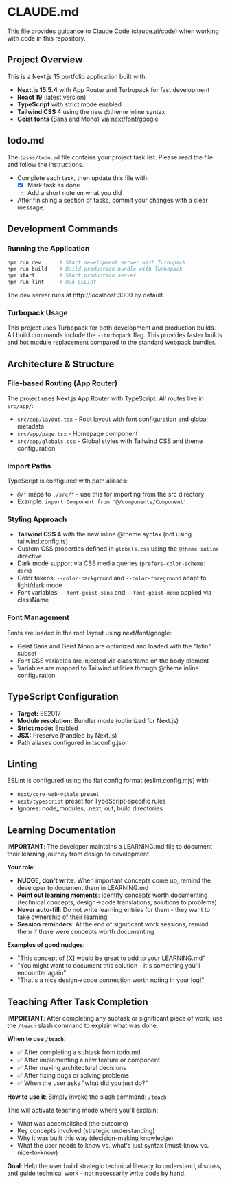 # CLAUDE.md

This file provides guidance to Claude Code (claude.ai/code) when working with code in this repository.

## Project Overview

This is a Next.js 15 portfolio application built with:
- **Next.js 15.5.4** with App Router and Turbopack for fast development
- **React 19** (latest version)
- **TypeScript** with strict mode enabled
- **Tailwind CSS 4** using the new @theme inline syntax
- **Geist fonts** (Sans and Mono) via next/font/google

## todo.md
The `tasks/todo.md` file contains your project task list. Please read the file and follow the instructions.

- Complete each task, then update this file with:  
  - [x] Mark task as done  
  - Add a short note on what you did  
- After finishing a section of tasks, commit your changes with a clear message.  

## Development Commands

### Running the Application
```bash
npm run dev      # Start development server with Turbopack
npm run build    # Build production bundle with Turbopack
npm start        # Start production server
npm run lint     # Run ESLint
```

The dev server runs at http://localhost:3000 by default.

### Turbopack Usage
This project uses Turbopack for both development and production builds. All build commands include the `--turbopack` flag. This provides faster builds and hot module replacement compared to the standard webpack bundler.

## Architecture & Structure

### File-based Routing (App Router)
The project uses Next.js App Router with TypeScript. All routes live in `src/app/`:
- `src/app/layout.tsx` - Root layout with font configuration and global metadata
- `src/app/page.tsx` - Homepage component
- `src/app/globals.css` - Global styles with Tailwind CSS and theme configuration

### Import Paths
TypeScript is configured with path aliases:
- `@/*` maps to `./src/*` - use this for importing from the src directory
- Example: `import Component from '@/components/Component'`

### Styling Approach
- **Tailwind CSS 4** with the new inline @theme syntax (not using tailwind.config.ts)
- Custom CSS properties defined in `globals.css` using the `@theme inline` directive
- Dark mode support via CSS media queries (`prefers-color-scheme: dark`)
- Color tokens: `--color-background` and `--color-foreground` adapt to light/dark mode
- Font variables: `--font-geist-sans` and `--font-geist-mono` applied via className

### Font Management
Fonts are loaded in the root layout using next/font/google:
- Geist Sans and Geist Mono are optimized and loaded with the "latin" subset
- Font CSS variables are injected via className on the body element
- Variables are mapped to Tailwind utilities through @theme inline configuration

## TypeScript Configuration

- **Target:** ES2017
- **Module resolution:** Bundler mode (optimized for Next.js)
- **Strict mode:** Enabled
- **JSX:** Preserve (handled by Next.js)
- Path aliases configured in tsconfig.json

## Linting

ESLint is configured using the flat config format (eslint.config.mjs) with:
- `next/core-web-vitals` preset
- `next/typescript` preset for TypeScript-specific rules
- Ignores: node_modules, .next, out, build directories

## Learning Documentation

**IMPORTANT**: The developer maintains a LEARNING.md file to document their learning journey from design to development.

**Your role**:
- **NUDGE, don't write**: When important concepts come up, remind the developer to document them in LEARNING.md
- **Point out learning moments**: Identify concepts worth documenting (technical concepts, design→code translations, solutions to problems)
- **Never auto-fill**: Do not write learning entries for them - they want to take ownership of their learning
- **Session reminders**: At the end of significant work sessions, remind them if there were concepts worth documenting

**Examples of good nudges**:
- "This concept of [X] would be great to add to your LEARNING.md"
- "You might want to document this solution - it's something you'll encounter again"
- "That's a nice design→code connection worth noting in your log!"

## Teaching After Task Completion

**IMPORTANT**: After completing any subtask or significant piece of work, use the `/teach` slash command to explain what was done.

**When to use `/teach`**:
- ✅ After completing a subtask from todo.md
- ✅ After implementing a new feature or component
- ✅ After making architectural decisions
- ✅ After fixing bugs or solving problems
- ✅ When the user asks "what did you just do?"

**How to use it**:
Simply invoke the slash command: `/teach`

This will activate teaching mode where you'll explain:
- What was accomplished (the outcome)
- Key concepts involved (strategic understanding)
- Why it was built this way (decision-making knowledge)
- What the user needs to know vs. what's just syntax (must-know vs. nice-to-know)

**Goal**: Help the user build strategic technical literacy to understand, discuss, and guide technical work - not necessarily write code by hand.
